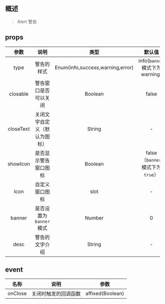 ## 概述

> Alert 警告

## props

|   参数    |             说明             |               类型               |              默认值              |
| :-------: | :--------------------------: | :------------------------------: | :------------------------------: |
|   type    |          警告的样式          | Enum(info,success,warning,error) | info(`banner` 模式下为 warning)  |
| closable  |     警告窗口是否可以关闭     |             Boolean              |              false               |
| closeText | 关闭文字自定义（默认为图标） |              String              |                -                 |
| showIcon  |     是否显示警告窗口图标     |             Boolean              | false（`banner` 模式下为`true`） |
|   Icon    |        自定义窗口图标        |               slot               |                -                 |
|  banner   |   是否设置为 `banner` 模式   |              Number              |                0                 |
|   desc    |        警告的文字介绍        |              String              |                -                 |

## event

|  名称   |         说明         |       参数       |
| :-----: | :------------------: | :--------------: |
| onClose | 关闭时触发的回调函数 | affixed(Boolean) |
